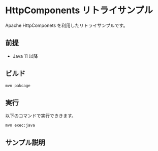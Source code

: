 # HttpComponents リトライサンプル

Apache HttpComponets を利用したリトライサンプルです。

## 前提

- Java 11 以降

## ビルド

```sh
mvn pakcage
```

## 実行

以下のコマンドで実行でききます。

```sh
mvn exec:java 
```

## サンプル説明

